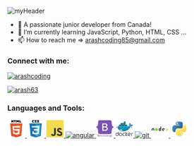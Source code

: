 
![myHeader](https://user-images.githubusercontent.com/77899651/157525532-2939e7ea-57fd-4a9a-b74b-b660e033f716.png)

- 👀 A passionate junior developer from Canada!
- 🌱 I’m currently learning JavaScript, Python, HTML, CSS ...
- 📫 How to reach me => arashcoding85@gmail.com

<h3 align="left">Connect with me:</h3>
<p align="left"><a href="https://img.shields.io/twitter/url?style=social&url=https%3A%2F%2Ftwitter.com%2FArAsHCoding" target="blank"><img src="https://img.shields.io/twitter/follow/arashcoding?logo=twitter&style=for-the-badge" alt="arashcoding"/></a></p><p align="left"> <a href="https://codepen.io/arash63" target="blank"><img src="https://raw.githubusercontent.com/rahuldkjain/github-profile-readme-generator/master/src/images/icons/Social/codepen.svg" alt="arash63" height="50" width="90"/></a> </p>

 <h3 align="left">Languages and Tools:</h3>

<a href="https://www.w3.org/html/" target="_blank" rel="noreferrer"> <img src="https://raw.githubusercontent.com/devicons/devicon/master/icons/html5/html5-original-wordmark.svg" alt="html5" width="40" height="40"/> </a> <a href="https://www.w3schools.com/css/" target="_blank" rel="noreferrer"> <img src="https://raw.githubusercontent.com/devicons/devicon/master/icons/css3/css3-original-wordmark.svg" alt="css3" width="40" height="40"/> </a><a href="https://developer.mozilla.org/en-US/docs/Web/JavaScript" target="_blank" rel="noreferrer"> <img src="https://raw.githubusercontent.com/devicons/devicon/master/icons/javascript/javascript-original.svg" alt="javascript" width="40" height="40"/> </a> <a href="https://angular.io" target="_blank" rel="noreferrer"> <img src="https://angular.io/assets/images/logos/angular/angular.svg" alt="angular" width="40" height="40"/> </a> <a href="https://getbootstrap.com" target="_blank" rel="noreferrer"> <img src="https://raw.githubusercontent.com/devicons/devicon/master/icons/bootstrap/bootstrap-plain-wordmark.svg" alt="bootstrap" width="40" height="40"/> </a><a href="https://www.docker.com/" target="_blank" rel="noreferrer"> <img src="https://raw.githubusercontent.com/devicons/devicon/master/icons/docker/docker-original-wordmark.svg" alt="docker" width="40" height="40"/> </a> <a href="https://git-scm.com/" target="_blank" rel="noreferrer"> <img src="https://www.vectorlogo.zone/logos/git-scm/git-scm-icon.svg" alt="git" width="40" height="40"/> </a> <a href="https://nodejs.org" target="_blank" rel="noreferrer"> <img src="https://raw.githubusercontent.com/devicons/devicon/master/icons/nodejs/nodejs-original-wordmark.svg" alt="nodejs" width="40" height="40"/> </a> <a href="https://www.python.org" target="_blank" rel="noreferrer"> <img src="https://raw.githubusercontent.com/devicons/devicon/master/icons/python/python-original.svg" alt="python" width="40" height="40"/> </a>
